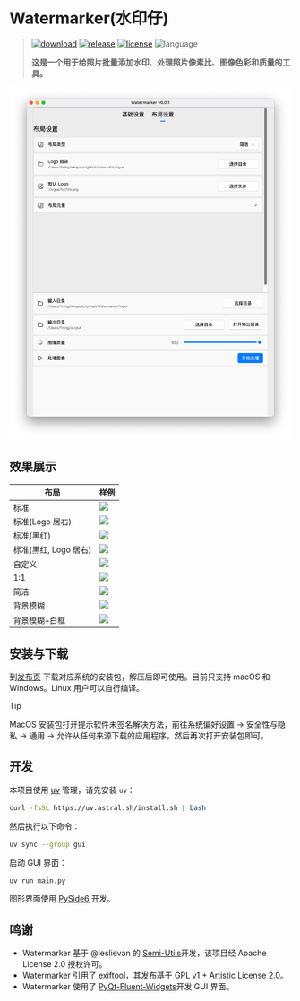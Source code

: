 # Watermarker(水印仔)

> [![download](https://img.shields.io/github/downloads/frostming/Watermarker/total.svg)](https://github.com/frostming/Watermarker/releases)
> [![release](https://img.shields.io/github/v/release/frostming/Watermarker)](https://github.com/frostming/Watermarker/releases)
> [![license](https://img.shields.io/github/license/frostming/Watermarker)](https://github.com/frostming/Watermarker/blob/master/LICENSE)
> ![language](https://img.shields.io/github/languages/top/frostming/Watermarker?color=orange)
>
> **这是一个用于给照片批量添加水印、处理照片像素比、图像色彩和质量的工具。**

![screenshot](images/gui.png)

## 效果展示

| 布局                  | 样例               |
| --------------------- | ------------------ |
| 标准                  | ![](images/1.jpeg) |
| 标准(Logo 居右)       | ![](images/2.jpeg) |
| 标准(黑红)            | ![](images/3.jpeg) |
| 标准(黑红, Logo 居右) | ![](images/4.jpeg) |
| 自定义                | ![](images/5.jpeg) |
| 1:1                   | ![](images/6.jpeg) |
| 简洁                  | ![](images/7.jpeg) |
| 背景模糊              | ![](images/8.jpeg) |
| 背景模糊+白框         | ![](images/9.jpeg) |


## 安装与下载

到[发布页](https://github.com/frostming/Watermarker/releases) 下载对应系统的安装包，解压后即可使用。目前只支持 macOS 和 Windows。Linux 用户可以自行编译。

> [!TIP]
> MacOS 安装包打开提示软件未签名解决方法，前往系统偏好设置 -> 安全性与隐私 -> 通用 -> 允许从任何来源下载的应用程序，然后再次打开安装包即可。

## 开发

本项目使用 [uv](https://github.com/astral-sh/uv) 管理，请先安装 `uv`：

```bash
curl -fsSL https://uv.astral.sh/install.sh | bash
```

然后执行以下命令：

```bash
uv sync --group gui
```

启动 GUI 界面：

```bash
uv run main.py
```

图形界面使用 [PySide6](https://doc.qt.io/qtforpython/) 开发。

## 鸣谢

* Watermarker 基于 @leslievan 的 [Semi-Utils](https://github.com/leslievan/semi-utils)开发，该项目经 Apache License 2.0 授权许可。
* Watermarker 引用了 [exiftool](https://exiftool.org/)，其发布基于 [GPL v1 + Artistic License 2.0](https://exiftool.org/#license)。
* Watermarker 使用了 [PyQt-Fluent-Widgets](https://github.com/zhiyiYo/PyQt-Fluent-Widgets/)开发 GUI 界面。
